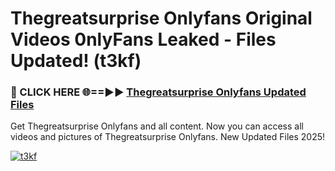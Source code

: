 # Thegreatsurprise Onlyfans Original Videos 0nlyFans Leaked - Files Updated! (t3kf)

<h3>🔴 CLICK HERE 🌐==►► <a href="https://tinyurl.com/2m67pmp6" rel="nofollow">Thegreatsurprise Onlyfans Updated Files</a></h3>

Get Thegreatsurprise Onlyfans and all content. Now you can access all videos and pictures of Thegreatsurprise Onlyfans. New Updated Files 2025!

[![t3kf](https://i.imgur.com/H4QAA4z.gif)](https://tinyurl.com/2m67pmp6)
